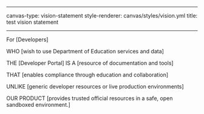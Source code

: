 <!--
LiveDoc - Product Canvas: Vision statement
For information on how to edit and maintain this file, please visit: developer.qed.qld.gov.au/LiveDoc-Canvas
-->
---
canvas-type: vision-statement
style-renderer: canvas/styles/vision.yml
title: test vision statement

---
For [Developers]

WHO [wish to use Department of Education services and data]

THE [Developer Portal] IS A [resource of documentation and tools]

THAT [enables compliance through education and collaboration]

UNLIKE [generic developer resources or live production environments]

OUR PRODUCT [provides trusted official resources in a safe, open sandboxed environment.]
